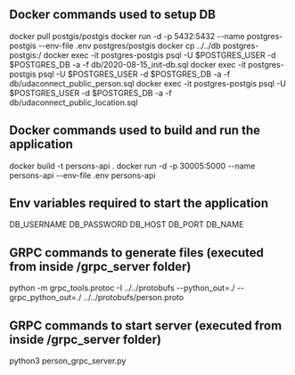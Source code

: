 ## Docker commands used to setup DB
docker pull postgis/postgis
docker run -d -p 5432:5432 --name postgres-postgis --env-file .env postgres/postgis
docker cp ../../db postgres-postgis:/
docker exec -it postgres-postgis psql -U $POSTGRES_USER -d $POSTGRES_DB -a -f db/2020-08-15_init-db.sql
docker exec -it postgres-postgis psql -U $POSTGRES_USER -d $POSTGRES_DB -a -f db/udaconnect_public_person.sql
docker exec -it postgres-postgis psql -U $POSTGRES_USER -d $POSTGRES_DB -a -f db/udaconnect_public_location.sql


## Docker commands used to build and run the application
docker build -t persons-api .
docker run -d -p 30005:5000 --name persons-api --env-file .env persons-api

## Env variables required to start the application
DB_USERNAME
DB_PASSWORD
DB_HOST
DB_PORT
DB_NAME

## GRPC commands to generate files (executed from inside /grpc_server folder)
python -m grpc_tools.protoc -I ../../protobufs  --python_out=./ --grpc_python_out=./ ../../protobufs/person.proto

## GRPC commands to start server (executed from inside /grpc_server folder)
python3 person_grpc_server.py 